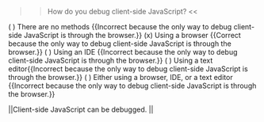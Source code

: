 >>How do you debug client-side JavaScript? <<

( ) There are no methods {{Incorrect because the only way to debug client-side JavaScript is through the browser.}}
(x) Using a browser {{Correct because the only way to debug client-side JavaScript is through the browser.}}
( ) Using an IDE {{Incorrect because the only way to debug client-side JavaScript is through the browser.}}
( ) Using a text editor{{Incorrect because the only way to debug client-side JavaScript is through the browser.}}
( ) Either using a browser, IDE, or a text editor {{Incorrect because the only way to debug client-side JavaScript is through the browser.}}

||Client-side JavaScript can be debugged. ||